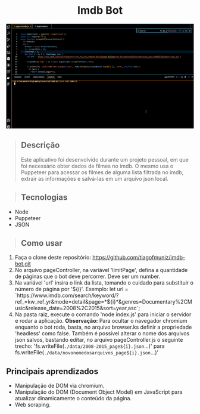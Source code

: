 <div align="center">
  <h1>Imdb Bot</h1>
  <img src="./imdb-bot1.gif" alt="Ícone de busca" >
</div>

> ## Descrição
>
> Este aplicativo foi desenvolvido durante um projeto pessoal, em que foi necessário obter dados de filmes no imdb.
> O mesmo usa o Puppeteer para acessar os filmes de alguma lista filtrada no imdb, extrair as informações e salvá-las em um arquivo json local.

> ## Tecnologias

- Node
- Puppeteer
- JSON

> ## Como usar

1. Faça o clone deste repositório: https://github.com/tiagofmuniz/imdb-bot.git
2. No arquivo pageController, na variável 'limitPage', defina a quantidade de páginas que o bot deve percorrer. Deve ser um number.
3. Na variável 'url' insira o link da lista, tomando o cuidado para substituir o número de página por '${i}'. Exemplo: 
let url = `https://www.imdb.com/search/keyword/?ref_=kw_ref_yr&mode=detail&page=*${i}\*&genres=Documentary%2CMusic&release_date=2008%2C2015&sort=year,asc`;
4. Na pasta raiz, execute o comando 'node index.js' para iniciar o servidor e rodar a aplicação.
**Observação:** Para ocultar o navegador chromium enquanto o bot roda, basta, no arquivo browser.ks definir a propriedade 'headless' como false. 
Também  é possível alterar o nome dos arquivos json salvos, bastando editar, no arquivo pageController.js o seguinte trecho: 'fs.writeFile(`./data/2008-2015_page${i}.json`...)' para fs.writeFile(`./data/novonomedosarquivos_page${i}.json`...)'

 ## Principais aprendizados

- Manipulação de DOM via chromium.
- Manipulação do DOM (Document Object Model) em JavaScript para atualizar dinamicamente o conteúdo da página.
- Web scraping.


